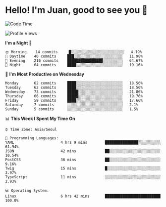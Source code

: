 # Hello! I'm Juan, good to see you 👋

<!--
**Y-k-Y/Y-k-Y** is a ✨ _special_ ✨ repository because its `README.md` (this file) appears on your GitHub profile.

Here are some ideas to get you started:

- 🔭 I’m currently working on ...
- 🌱 I’m currently learning ...
- 👯 I’m looking to collaborate on ...
- 🤔 I’m looking for help with ...
- 💬 Ask me about ...
- 📫 How to reach me: ...
- 😄 Pronouns: ...
- ⚡ Fun fact: ...
-->
<!--
![Profile views](https://gpvc.arturio.dev/Y-k-Y)

[![Omid Nikrah StackOverflow](https://github-readme-stackoverflow.vercel.app/?userID=9517076)](https://stackoverflow.com/users/9517076/i-have-10-fingers)
-->

<!--START_SECTION:waka-->
![Code Time](http://img.shields.io/badge/Code%20Time-0%20secs-blue)

![Profile Views](http://img.shields.io/badge/Profile%20Views-0-blue)

**I'm a Night 🦉** 

```text
🌞 Morning    14 commits     █░░░░░░░░░░░░░░░░░░░░░░░░   4.19% 
🌆 Daytime    40 commits     ███░░░░░░░░░░░░░░░░░░░░░░   11.98% 
🌃 Evening    216 commits    ████████████████░░░░░░░░░   64.67% 
🌙 Night      64 commits     ████░░░░░░░░░░░░░░░░░░░░░   19.16%

```
📅 **I'm Most Productive on Wednesday** 

```text
Monday       62 commits     ████░░░░░░░░░░░░░░░░░░░░░   18.56% 
Tuesday      62 commits     ████░░░░░░░░░░░░░░░░░░░░░   18.56% 
Wednesday    73 commits     █████░░░░░░░░░░░░░░░░░░░░   21.86% 
Thursday     66 commits     █████░░░░░░░░░░░░░░░░░░░░   19.76% 
Friday       59 commits     ████░░░░░░░░░░░░░░░░░░░░░   17.66% 
Saturday     7 commits      ░░░░░░░░░░░░░░░░░░░░░░░░░   2.1% 
Sunday       5 commits      ░░░░░░░░░░░░░░░░░░░░░░░░░   1.5%

```


📊 **This Week I Spent My Time On** 

```text
⌚︎ Time Zone: Asia/Seoul

💬 Programming Languages: 
YAML                     4 hrs 9 mins        ███████████████░░░░░░░░░░   61.94% 
JSON                     42 mins             ██░░░░░░░░░░░░░░░░░░░░░░░   10.54% 
PostCSS                  36 mins             ██░░░░░░░░░░░░░░░░░░░░░░░   9.16% 
Twig                     15 mins             █░░░░░░░░░░░░░░░░░░░░░░░░   3.97% 
TypeScript               11 mins             ░░░░░░░░░░░░░░░░░░░░░░░░░   2.93%

💻 Operating System: 
Linux                    6 hrs 42 mins       █████████████████████████   100.0%

```


<!--END_SECTION:waka-->
